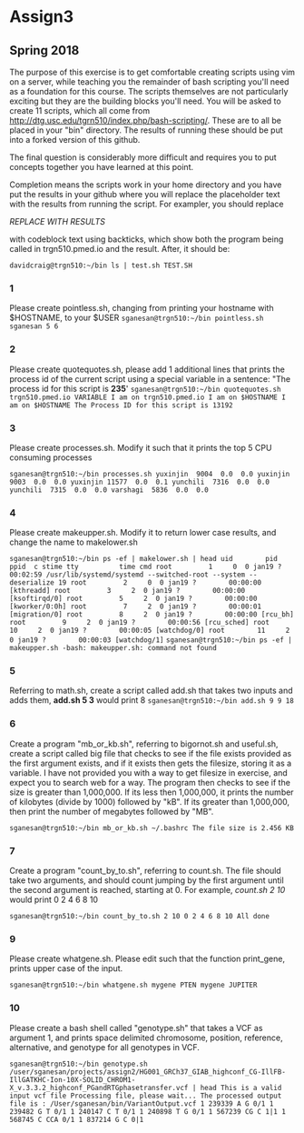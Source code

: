 # Assign3
## Spring 2018

The purpose of this exercise is to get comfortable creating scripts using vim on a server, while teaching you the remainder of bash scripting you'll need as a foundation for this course. The scripts themselves are not particularly exciting but they are the building blocks you'll need.  You will be asked to create 11 scripts, which all come from http://dtg.usc.edu/tgrn510/index.php/bash-scripting/.  These are to all be placed in your "bin" directory. The results of running these should be put into a forked version of this github. 

The final question is considerably more difficult and requires you to put concepts together you have learned at this point.

 Completion means the scripts work in your home directory and you have put the results in your github where you will replace the placeholder text with the results from running the script. For exampler, you should replace

*REPLACE WITH RESULTS*

with codeblock text using backticks, which show both the program being called in trgn510.pmed.io and the result.  After, it should be:

`
davidcraig@trgn510:~/bin ls | test.sh
TEST.SH
`

### 1
Please create pointless.sh, changing from printing your hostname with $HOSTNAME, to your $USER
`
sganesan@trgn510:~/bin pointless.sh
sganesan
5
6
`

### 2
Please create quotequotes.sh, please add 1 additional lines that prints the process id of the current script using a special variable in a sentence: "The process id for this script is **235**'
`
sganesan@trgn510:~/bin quotequotes.sh
trgn510.pmed.io
VARIABLE
I am on trgn510.pmed.io
I am on $HOSTNAME
I am on $HOSTNAME
The Process ID for this script is 13192
`

### 3
Please create processes.sh.  Modify it such that it prints the top 5 CPU consuming processes

`
sganesan@trgn510:~/bin processes.sh
yuxinjin  9004  0.0  0.0
yuxinjin  9003  0.0  0.0
yuxinjin 11577  0.0  0.1
yunchili  7316  0.0  0.0
yunchili  7315  0.0  0.0
varshagi  5836  0.0  0.0
`

### 4
Please create makeupper.sh.  Modify it to return lower case results, and change the name to makelower.sh

`
sganesan@trgn510:~/bin ps -ef | makelower.sh | head
uid        pid  ppid  c stime tty          time cmd
root         1     0  0 jan19 ?        00:02:59 /usr/lib/systemd/systemd --switched-root --system --deserialize 19
root         2     0  0 jan19 ?        00:00:00 [kthreadd]
root         3     2  0 jan19 ?        00:00:00 [ksoftirqd/0]
root         5     2  0 jan19 ?        00:00:00 [kworker/0:0h]
root         7     2  0 jan19 ?        00:00:01 [migration/0]
root         8     2  0 jan19 ?        00:00:00 [rcu_bh]
root         9     2  0 jan19 ?        00:00:56 [rcu_sched]
root        10     2  0 jan19 ?        00:00:05 [watchdog/0]
root        11     2  0 jan19 ?        00:00:03 [watchdog/1]
`
`
sganesan@trgn510:~/bin ps -ef | makeupper.sh
-bash: makeupper.sh: command not found
`

### 5
Referring to math.sh, create a script called add.sh that takes two inputs and adds them, **add.sh 5 3** would print 8
`
sganesan@trgn510:~/bin add.sh 9 9
18
`

### 6
Create a program "mb_or_kb.sh", referring to bigornot.sh and useful.sh, create a script called big file that checks to see if the file exists provided as the first argument exists, and if it exists then gets the filesize, storing it as a variable. I have not provided you with a way to get filesize in exercise, and expect you to search web for a way.  The program then checks to see if the size is greater than 1,000,000.  If its less then 1,000,000, it prints the number of kilobytes (divide by 1000) followed by "kB".  If its greater than 1,000,000, then print the number of megabytes followed by "MB".

`
sganesan@trgn510:~/bin mb_or_kb.sh ~/.bashrc
The file size is 2.456 KB
`

### 7
Create a program "count_by_to.sh", referring to count.sh.  The file should take two arguments, and should count jumping by the first argument until the second argument is reached, starting at 0.  For example, *count.sh 2 10* would print 0 2 4 6 8 10

`
sganesan@trgn510:~/bin count_by_to.sh 2 10
0
2
4
6
8
10
All done
`

### 9
Please create whatgene.sh.  Please edit such that the function print_gene, prints upper case of the input.

`
sganesan@trgn510:~/bin whatgene.sh
mygene PTEN
mygene JUPITER
`

### 10
Please create a bash shell called "genotype.sh" that takes a VCF as argument 1, and prints space delimited chromosome, position, reference, alternative, and genotype for all genotypes in VCF.

`
sganesan@trgn510:~/bin genotype.sh /user/sganesan/projects/assign2/HG001_GRCh37_GIAB_highconf_CG-IllFB-IllGATKHC-Ion-10X-SOLID_CHROM1-X_v.3.3.2_highconf_PGandRTGphasetransfer.vcf | head
This is a valid input vcf file
Processing file, please wait...
The processed output file is : /User/sganesan/bin/VariantOutput.vcf
1 239339 A G 0/1
1 239482 G T 0/1
1 240147 C T 0/1
1 240898 T G 0/1
1 567239 CG C 1|1
1 568745 C CCA 0/1
1 837214 G C 0|1
`
